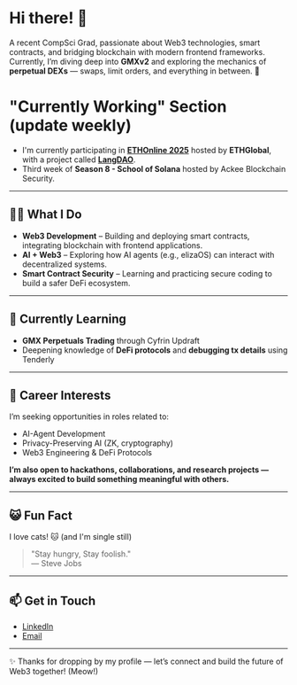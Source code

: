 # Hi there! 👋

A recent CompSci Grad, passionate about Web3 technologies, smart contracts, and bridging blockchain with modern frontend frameworks. Currently, I’m diving deep into **GMXv2** and exploring the mechanics of **perpetual DEXs** — swaps, limit orders, and everything in between. 🚀 

# "Currently Working" Section (update weekly)

- I'm currently participating in **[ETHOnline 2025](https://ethglobal.com/events/ethonline2025)** hosted by **ETHGlobal**, with a project called **[LangDAO](https://aenhsaihan.github.io/langdao-ethonline2025/)**.
- Third week of **Season 8 - School of Solana** hosted by Ackee Blockchain Security.

---

## 👨‍💻 What I Do

- **Web3 Development** – Building and deploying smart contracts, integrating blockchain with frontend applications.
- **AI + Web3** – Exploring how AI agents (e.g., elizaOS) can interact with decentralized systems.
- **Smart Contract Security** – Learning and practicing secure coding to build a safer DeFi ecosystem.

---

## 🌱 Currently Learning

- **GMX Perpetuals Trading** through Cyfrin Updraft
- Deepening knowledge of **DeFi protocols** and **debugging tx details** using Tenderly
---

## 🎯 Career Interests

I’m seeking opportunities in roles related to:
- AI-Agent Development
- Privacy-Preserving AI (ZK, cryptography)
- Web3 Engineering & DeFi Protocols

**I’m also open to hackathons, collaborations, and research projects — always excited to build something meaningful with others.**

---

## 😺 Fun Fact

I love cats! 🐱 (and I'm single still) 

> "Stay hungry, Stay foolish."  
> — Steve Jobs

---

## 📫 Get in Touch

- [LinkedIn](https://www.linkedin.com/in/har-sze-hao-b69497372)
- [Email](szehaohar2@gmail.com)

---

✨ Thanks for dropping by my profile — let’s connect and build the future of Web3 together! (Meow!)

